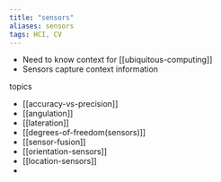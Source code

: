 ```yaml
---
title: "sensors"
aliases: sensors
tags: HCI, CV
---
```




- Need to know context for [[ubiquitous-computing]]
- Sensors capture context information

topics
- [[accuracy-vs-precision]]
- [[angulation]]
- [[lateration]]
- [[degrees-of-freedom(sensors)]]
- [[sensor-fusion]]
- [[orientation-sensors]]
- [[location-sensors]]
- 